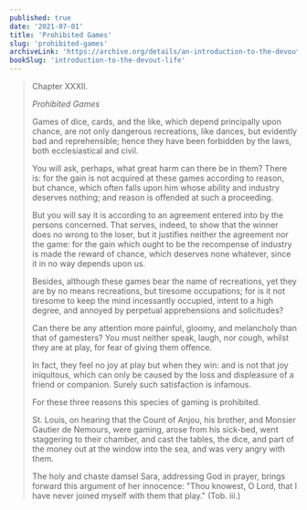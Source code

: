 ```yaml
---
published: true
date: '2021-07-01'
title: 'Prohibited Games'
slug: 'prohibited-games'
archiveLink: 'https://archive.org/details/an-introduction-to-the-devout-life/page/191?view=theater'
bookSlug: 'introduction-to-the-devout-life'
---
```


> Chapter XXXII.
>
> *Prohibited Games*
>
> Games of dice, cards, and the like, which depend principally upon chance, are not only dangerous recreations, like dances, but evidently bad and reprehensible; hence they have been forbidden by the laws, both ecclesiastical and civil.
>
> You will ask, perhaps, what great harm can there be in them? There is: for the gain is not acquired at these games according to reason, but chance, which often falls upon him whose ability and industry deserves nothing; and reason is offended at such a proceeding.
>
> But you will say it is according to an agreement entered into by the persons concerned. That serves, indeed, to show that the winner does no wrong to the loser, but it justifies neither the agreement nor the game: for the gain which ought to be the recompense of industry is made the reward of chance, which deserves none whatever, since it in no way depends upon us.
>
> Besides, although these games bear the name of recreations, yet they are by no means recreations, but tiresome occupations; for is it not tiresome to keep the mind incessantly occupied, intent to a high degree, and annoyed by perpetual apprehensions and solicitudes?
>
> Can there be any attention more painful, gloomy, and melancholy than that of gamesters? You must neither speak, laugh, nor cough, whilst they are at play, for fear of giving them offence.
>
> In fact, they feel no joy at play but when they win: and is not that joy iniquitous, which can only be caused by the loss and displeasure of a friend or companion. Surely such satisfaction is infamous.
>
> For these three reasons this species of gaming is prohibited.
>
> St. Louis, on hearing that the Count of Anjou, his brother, and Monsier Gautier de Nemours, were gaming, arose from his sick-bed, went staggering to their chamber, and cast the tables, the dice, and part of the money out at the window into the sea, and was very angry with them.
>
> The holy and chaste damsel Sara, addressing God in prayer, brings forward this argument of her innocence: "Thou knowest, O Lord, that I have never joined myself with them that play." (Tob. iii.)